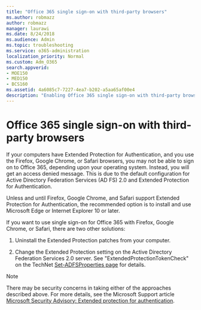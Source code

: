 ```yaml
---
title: "Office 365 single sign-on with third-party browsers"
ms.author: robmazz
author: robmazz
manager: laurawi
ms.date: 8/24/2018
ms.audience: Admin
ms.topic: troubleshooting
ms.service: o365-administration
localization_priority: Normal
ms.custom: Adm_O365
search.appverid:
- MOE150
- MED150
- BCS160
ms.assetid: 4a6085c7-7227-4ea7-b202-a5aa65af00e4
description: "Enabling Office 365 single sign-on with third-party browsers"
---
```


# Office 365 single sign-on with third-party browsers
If your computers have Extended Protection for Authentication, and you use the Firefox, Google Chrome, or Safari browsers, you may not be able to sign on to Office 365, depending upon your operating system. Instead, you will get an access denied message. This is due to the default configuration for Active Directory Federation Services (AD FS) 2.0 and Extended Protection for Authentication.
  
Unless and until Firefox, Google Chrome, and Safari support Extended Protection for Authentication, the recommended option is to install and use Microsoft Edge or Internet Explorer 10 or later.
  
If you want to use single sign-on for Office 365 with Firefox, Google Chrome, or Safari, there are two other solutions:
  
1. Uninstall the Extended Protection patches from your computer.
    
2. Change the Extended Protection setting on the Active Directory Federation Services 2.0 server. See "ExtendedProtectionTokenCheck" on the TechNet [Set-ADFSProperties page](https://go.microsoft.com/fwlink/p/?LinkID=243519) for details. 
    
> [!NOTE]
>  There may be security concerns in taking either of the approaches described above. For more details, see the Microsoft Support article [Microsoft Security Advisory: Extended protection for authentication](https://go.microsoft.com/fwlink/p/?LinkID=243518). 